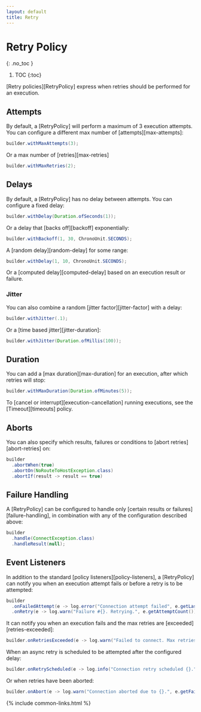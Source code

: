 ```yaml
---
layout: default
title: Retry
---
```


# Retry Policy
{: .no_toc }

1. TOC
{:toc}

[Retry policies][RetryPolicy] express when retries should be performed for an execution.

## Attempts

By default, a [RetryPolicy] will perform a maximum of 3 execution attempts. You can configure a different max number of [attempts][max-attempts]:

```java
builder.withMaxAttempts(3);
```

Or a max number of [retries][max-retries]

```java
builder.withMaxRetries(2);
```

## Delays

By default, a [RetryPolicy] has no delay between attempts. You can configure a fixed delay:

```java
builder.withDelay(Duration.ofSeconds(1));
```

Or a delay that [backs off][backoff] exponentially:

```java
builder.withBackoff(1, 30, ChronoUnit.SECONDS);
```

A [random delay][random-delay] for some range:

```java
builder.withDelay(1, 10, ChronoUnit.SECONDS);
```

Or a [computed delay][computed-delay] based on an execution result or failure.

### Jitter

You can also combine a random [jitter factor][jitter-factor] with a delay:

```java
builder.withJitter(.1);
```

Or a [time based jitter][jitter-duration]:

```java
builder.withJitter(Duration.ofMillis(100));
```

## Duration

You can add a [max duration][max-duration] for an execution, after which retries will stop:

```java
builder.withMaxDuration(Duration.ofMinutes(5));
```

To [cancel or interrupt][execution-cancellation] running executions, see the [Timeout][timeouts] policy.

## Aborts

You can also specify which results, failures or conditions to [abort retries][abort-retries] on:

```java
builder
  .abortWhen(true)
  .abortOn(NoRouteToHostException.class)
  .abortIf(result -> result == true)
```

## Failure Handling

A [RetryPolicy] can be configured to handle only [certain results or failures][failure-handling], in combination with any of the configuration described above:

```java
builder
  .handle(ConnectException.class)
  .handleResult(null);
```

## Event Listeners

In addition to the standard [policy listeners][policy-listeners], a [RetryPolicy] can notify you when an execution attempt fails or before a retry is to be attempted:

```java
builder
  .onFailedAttempt(e -> log.error("Connection attempt failed", e.getLastFailure()))
  .onRetry(e -> log.warn("Failure #{}. Retrying.", e.getAttemptCount()));
```

It can notify you when an execution fails and the max retries are [exceeded][retries-exceeded]:

```java
builder.onRetriesExceeded(e -> log.warn("Failed to connect. Max retries exceeded."));
```

When an async retry is scheduled to be attempted after the configured delay:

```java
builder.onRetryScheduled(e -> log.info("Connection retry scheduled {}.", e.getFailure()));
```

Or when retries have been aborted:

```java
builder.onAbort(e -> log.warn("Connection aborted due to {}.", e.getFailure()));
```


{% include common-links.html %}